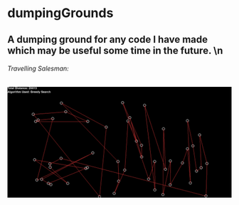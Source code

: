 # dumpingGrounds
## A dumping ground for any code I have made which may be useful some time in the future. \n
###### Travelling Salesman:
![greedy search example](https://raw.githubusercontent.com/NathanHolyland/dumpingGrounds/main/travelling_salesman.png?token=GHSAT0AAAAAABRJLAKFV56C25JOJQWFM3PMYQEF5JA)
